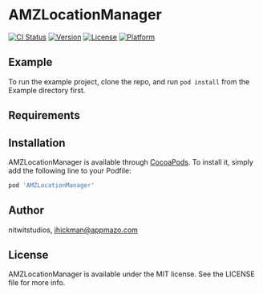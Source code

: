 # AMZLocationManager

[![CI Status](https://img.shields.io/travis/nitwitstudios/AMZLocationManager.svg?style=flat)](https://travis-ci.org/nitwitstudios/AMZLocationManager)
[![Version](https://img.shields.io/cocoapods/v/AMZLocationManager.svg?style=flat)](https://cocoapods.org/pods/AMZLocationManager)
[![License](https://img.shields.io/cocoapods/l/AMZLocationManager.svg?style=flat)](https://cocoapods.org/pods/AMZLocationManager)
[![Platform](https://img.shields.io/cocoapods/p/AMZLocationManager.svg?style=flat)](https://cocoapods.org/pods/AMZLocationManager)

## Example

To run the example project, clone the repo, and run `pod install` from the Example directory first.

## Requirements

## Installation

AMZLocationManager is available through [CocoaPods](https://cocoapods.org). To install
it, simply add the following line to your Podfile:

```ruby
pod 'AMZLocationManager'
```

## Author

nitwitstudios, jhickman@appmazo.com

## License

AMZLocationManager is available under the MIT license. See the LICENSE file for more info.
